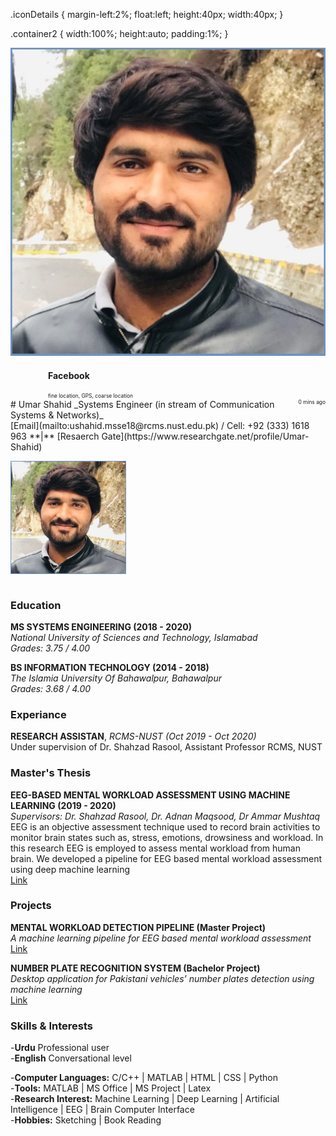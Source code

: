  .iconDetails {
 margin-left:2%;
float:left; 
height:40px;
width:40px; 
} 

.container2 {
    width:100%;
    height:auto;
    padding:1%;
}

<div class='container2'>
        <div>
            <img src='https://github.com/umarshahid/umarshahid/blob/gh-pages/profile%20photo%20(2).jpg' class='iconDetails'>
        </div>  
    <div style='margin-left:60px;'>
    <h4>Facebook</h4>
    <div style="font-size:.6em">fine location, GPS, coarse location</div>
    <div style="float:right;font-size:.6em">0 mins ago</div>
    </div>
</div>

<table border="0">
 <tr>
    # Umar Shahid
    _Systems Engineer (in stream of Communication Systems & Networks)_<br>
    [Email](mailto:ushahid.msse18@rcms.nust.edu.pk) / Cell: +92 (333) 1618 963 **|** [Resaerch Gate](https://www.researchgate.net/profile/Umar-Shahid)
 </tr>
 <tr>
    <p align="left">
      <img src="https://github.com/umarshahid/umarshahid/blob/gh-pages/profile%20photo%20(2).jpg" width="185">
<!--         <img src="your_relative_path_here_number_2_large_name" width="350" alt="accessibility text"> -->
    </p>
 </tr>
</table>

### Education

**MS SYSTEMS ENGINEERING    (2018 - 2020)**<br>
_National University of Sciences and Technology, Islamabad_<br>
_Grades: 3.75 / 4.00_<br>

**BS INFORMATION TECHNOLOGY     (2014 - 2018)** <br>
_The Islamia University Of Bahawalpur, Bahawalpur_<br>
_Grades: 3.68 / 4.00_<br>

### Experiance
**RESEARCH ASSISTAN**, _RCMS-NUST (Oct 2019 - Oct 2020)_<br>
Under supervision of Dr. Shahzad Rasool, Assistant Professor RCMS, NUST

### Master's Thesis

**EEG-BASED MENTAL WORKLOAD ASSESSMENT USING MACHINE LEARNING     (2019 - 2020)** <br>
_Supervisors: Dr. Shahzad Rasool, Dr. Adnan Maqsood, Dr Ammar Mushtaq_<br>
EEG is an objective assessment technique used to record brain activities to monitor brain states
such as, stress, emotions, drowsiness and workload. In this research EEG is employed to assess
mental workload from human brain. We developed a pipeline for EEG based mental workload
assessment using deep machine learning <br>
[Link](https://www.researchgate.net/publication/344747532_EEG_Based_Mental_Workload_Assessment_using_Machine_Learning)

### Projects

**MENTAL WORKLOAD DETECTION PIPELINE (Master Project)**<br>
_A machine learning pipeline for EEG based mental workload assessment_<br>
[Link](https://umarshahid.github.io/EEG-workload/)

**NUMBER PLATE RECOGNITION SYSTEM (Bachelor Project)** <br>
_Desktop application for Pakistani vehicles’ number plates detection using machine learning_<br>
[Link](https://umarshahid.github.io/NPRS/)

### Skills & Interests

-**Urdu** Professional user <br>
-**English** Conversational level <br>

-**Computer Languages:** C/C++ | MATLAB | HTML | CSS | Python <br>
-**Tools:** MATLAB | MS Office | MS Project | Latex <br>
-**Research Interest:** Machine Learning | Deep Learning | Artificial Intelligence | EEG | Brain Computer Interface <br>
-**Hobbies:** Sketching | Book Reading <br>

